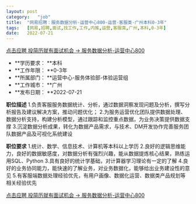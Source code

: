 ```yaml
---
layout:	post
category:	"job"
title:	"网易招聘：服务数据分析-运营中心800-运营-客服类-广州本科0-3年"
tags:	[网易,招聘,面试,找工作,工作,内推,运营,客服类,广州,本科,0-3年]
date:	2022-07-21
---
```


[点击应聘 投简历就有面试机会 -> 服务数据分析-运营中心800](http://mobile.bole.netease.com/bole/boleDetail?id=29739&employeeId=346f03c3cda5f04c&key=all)



- **学历要求： **本科
- **工作年限： **0-3年
- **所属部门： **运营中心-服务体验部-体验运营组
- **工作城市： **广州
- **发布日期： **2022-07-21



**职位描述**
1.负责客服服务数据统计、分析，通过数据洞察发现问题及分析，撰写分析报告及建议解决方案，推动问题优化；
2.为服务运营优化团队提供数据处理、数据分析支持，构建分析模型，通过跟踪和监控重点数据，为业务决策提供数据支撑
3.沉淀数据分析成果，转化为数据产品需求，与技术、DM开发协作完善服务团队数据产品及可视化系统建设



**职位要求**
1.统计、数学、信息技术、计算机等本科以上学历
2.良好的逻辑思维能力，良好的数据敏感度，对数据分析有强烈兴趣，能从数据提炼核心结果，熟练运用SQL、Python
3.具有良好的统计学基础，对计算器学习理论有一定的了解
4.良好的业务协同能力，能快速的了解业务，对业务数据化，能够给出业务建设性的意见
5.有客服端数据处理经验优先，有用户画像、数据化运营、数据类产品规划等相关经验优先



[点击应聘 投简历就有面试机会 -> 服务数据分析-运营中心800](http://mobile.bole.netease.com/bole/boleDetail?id=29739&employeeId=346f03c3cda5f04c&key=all)